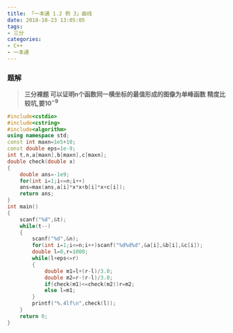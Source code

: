 ```yaml
---
title: 「一本通 1.2 例 3」曲线
date: 2018-10-23 13:05:05
tags: 
- 三分
categories: 
- C++
- 一本通
---
```


### 题解
> **三分裸题
可以证明n个函数同一横坐标的最值形成的图像为单峰函数
精度比较坑,要$10^{-9}$**

```cpp
#include<cstdio>
#include<cstring>
#include<algorithm>
using namespace std;
const int maxn=1e5+10;
const double eps=1e-9;
int t,n,a[maxn],b[maxn],c[maxn];
double check(double x)
{
	double ans=-1e9;
	for(int i=1;i<=n;i++)
	ans=max(ans,a[i]*x*x+b[i]*x+c[i]);
	return ans;
}
int main()
{
	scanf("%d",&t);
	while(t--)
	{
		scanf("%d",&n);
		for(int i=1;i<=n;i++)scanf("%d%d%d",&a[i],&b[i],&c[i]);
		double l=0,r=1000;
		while(l+eps<=r)
		{
			double m1=l+(r-l)/3.0;
			double m2=r-(r-l)/3.0;
			if(check(m1)<=check(m2))r=m2;
			else l=m1;
		}
		printf("%.4lf\n",check(l));
	}
	return 0;
}
```
<!--stackedit_data:
eyJoaXN0b3J5IjpbOTkwNTkwMzUwLC04MDMwNDI3NTJdfQ==
-->